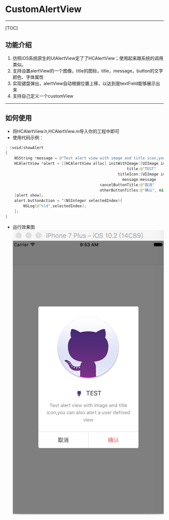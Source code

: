 # CustomAlertView
------------
[TOC]
## 功能介绍
 1. 仿照iOS系统原生的UIAlertView定了了HCAlertView；使用起来跟系统的调用类似。
 2. 支持设置alertView的一个图像，title的图标，title，message，button的文字颜色、字体属性
 3. 实现键盘弹出，alertView自动根据位置上移，以达到是textField能够展示出来
 4. 支持自己定义一个customView

------------------
## 如何使用
* 将HCAlertView.h,HCAlertView.m导入你的工程中即可
* 使用代码示例：

``` swift
- (void)showAlert
{
    NSString *message = @"Test alert view with image and title icon,you can also alert a user defined view";
    HCAlertView *alert = [[HCAlertView alloc] initWithImage:[UIImage imageNamed:@"git"]
                                                      title:@"TEST"
                                                  titleIcon:[UIImage imageNamed:@"git"]
                                                    message:message
                                          cancelButtonTitle:@"取消"
                                          otherButtonTitles:@"确认", nil];
    [alert show];
    alert.buttonAction = ^(NSInteger selectedIndex){
        NSLog(@"%ld",selectedIndex);
    };
}
```
* 运行效果图
![Alt text](./alert.png)

